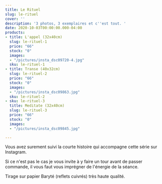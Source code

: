 ```yaml
---
title: Le Rituel
slug: le-rituel
cover: ''
description: '3 photos, 3 exemplaires et c''est tout. '
date: 2020-10-03T00:00:00.000-04:00
products:
- title: L'appel (32x40cm)
  slug: le-rituel-1
  price: "66"
  stock: "0"
  images:
  - "/pictures/insta_dsc09720-4.jpg"
  sku: le-rituel-1
- title: Transe (40x32cm)
  slug: le-rituel-2
  price: "66"
  stock: "0"
  images:
  - "/pictures/insta_dsc09863.jpg"
  sku: le-rituel-2
- sku: le-rituel-3
  title: Meditate (32x40cm)
  slug: le-rituel-3
  price: "66"
  stock: "0"
  images:
  - "/pictures/insta_dsc09845.jpg"

---
```

Vous avez surement suivi la courte histoire qui accompagne cette série sur Instagram.

Si ce n'est pas le cas je vous invite à y faire un tour avant de passer commande, il vous faut vous imprégner de l'énergie de la séance.

Tirage sur papier Baryté (reflets cuivrés) très haute qualité.
